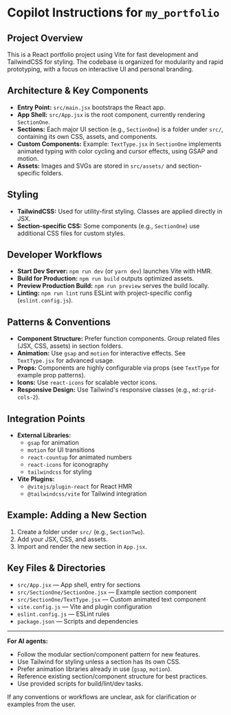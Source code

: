 # Copilot Instructions for `my_portfolio`

## Project Overview
This is a React portfolio project using Vite for fast development and TailwindCSS for styling. The codebase is organized for modularity and rapid prototyping, with a focus on interactive UI and personal branding.

## Architecture & Key Components
- **Entry Point:** `src/main.jsx` bootstraps the React app.
- **App Shell:** `src/App.jsx` is the root component, currently rendering `SectionOne`.
- **Sections:** Each major UI section (e.g., `SectionOne`) is a folder under `src/`, containing its own CSS, assets, and components.
- **Custom Components:** Example: `TextType.jsx` in `SectionOne` implements animated typing with color cycling and cursor effects, using GSAP and motion.
- **Assets:** Images and SVGs are stored in `src/assets/` and section-specific folders.

## Styling
- **TailwindCSS:** Used for utility-first styling. Classes are applied directly in JSX.
- **Section-specific CSS:** Some components (e.g., `SectionOne`) use additional CSS files for custom styles.

## Developer Workflows
- **Start Dev Server:** `npm run dev` (or `yarn dev`) launches Vite with HMR.
- **Build for Production:** `npm run build` outputs optimized assets.
- **Preview Production Build:** `npm run preview` serves the build locally.
- **Linting:** `npm run lint` runs ESLint with project-specific config (`eslint.config.js`).

## Patterns & Conventions
- **Component Structure:** Prefer function components. Group related files (JSX, CSS, assets) in section folders.
- **Animation:** Use `gsap` and `motion` for interactive effects. See `TextType.jsx` for advanced usage.
- **Props:** Components are highly configurable via props (see `TextType` for example prop patterns).
- **Icons:** Use `react-icons` for scalable vector icons.
- **Responsive Design:** Use Tailwind's responsive classes (e.g., `md:grid-cols-2`).

## Integration Points
- **External Libraries:**
  - `gsap` for animation
  - `motion` for UI transitions
  - `react-countup` for animated numbers
  - `react-icons` for iconography
  - `tailwindcss` for styling
- **Vite Plugins:**
  - `@vitejs/plugin-react` for React HMR
  - `@tailwindcss/vite` for Tailwind integration

## Example: Adding a New Section
1. Create a folder under `src/` (e.g., `SectionTwo`).
2. Add your JSX, CSS, and assets.
3. Import and render the new section in `App.jsx`.

## Key Files & Directories
- `src/App.jsx` — App shell, entry for sections
- `src/SectionOne/SectionOne.jsx` — Example section component
- `src/SectionOne/TextType.jsx` — Custom animated text component
- `vite.config.js` — Vite and plugin configuration
- `eslint.config.js` — ESLint rules
- `package.json` — Scripts and dependencies

---

**For AI agents:**
- Follow the modular section/component pattern for new features.
- Use Tailwind for styling unless a section has its own CSS.
- Prefer animation libraries already in use (`gsap`, `motion`).
- Reference existing section/component structure for best practices.
- Use provided scripts for build/lint/dev tasks.

If any conventions or workflows are unclear, ask for clarification or examples from the user.
